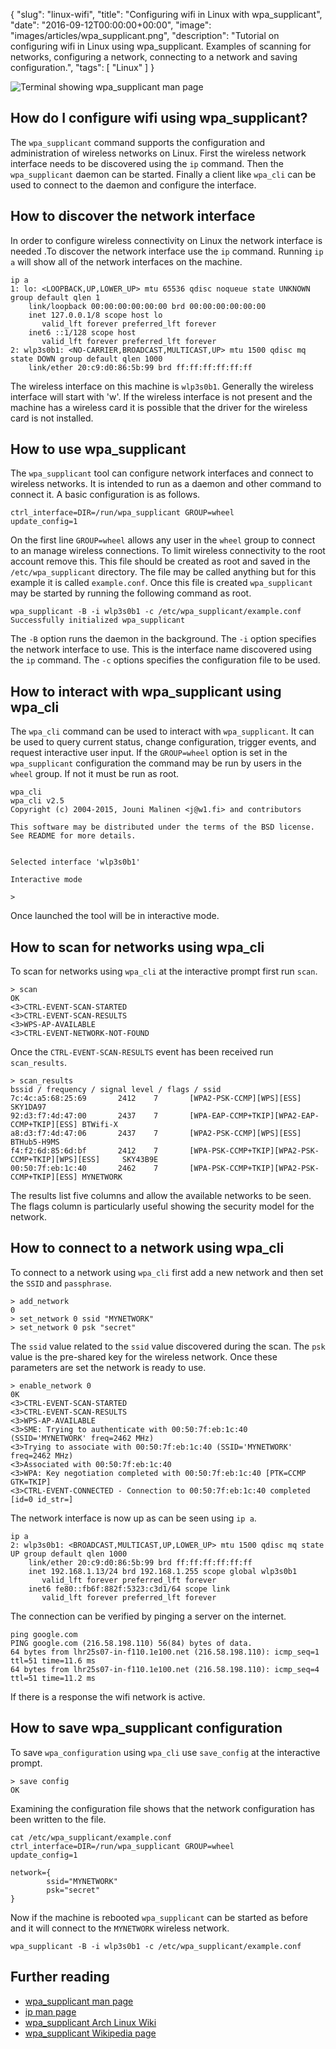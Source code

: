 {
  "slug": "linux-wifi",
  "title": "Configuring wifi in Linux with wpa_supplicant",
  "date": "2016-09-12T00:00:00+00:00",
  "image": "images/articles/wpa_supplicant.png",
  "description": "Tutorial on configuring wifi in Linux using wpa_supplicant. Examples of scanning for networks, configuring a network, connecting to a network and saving configuration.",
  "tags": [
    "Linux"
  ]
}

![Terminal showing wpa_supplicant man page][2]

## How do I configure wifi using wpa_supplicant?

The `wpa_supplicant` command supports the configuration and administration of wireless networks on Linux. First the wireless network interface needs to be discovered using the `ip` command. Then the `wpa_supplicant` daemon can be started. Finally a client like `wpa_cli` can be used to connect to the daemon and configure the interface.

## How to discover the network interface

In order to configure wireless connectivity on Linux the network interface is needed .To discover the network interface use the `ip` command. Running `ip a` will show all of the network interfaces on the machine.

    ip a
    1: lo: <LOOPBACK,UP,LOWER_UP> mtu 65536 qdisc noqueue state UNKNOWN group default qlen 1
        link/loopback 00:00:00:00:00:00 brd 00:00:00:00:00:00
        inet 127.0.0.1/8 scope host lo
           valid_lft forever preferred_lft forever
        inet6 ::1/128 scope host
           valid_lft forever preferred_lft forever
    2: wlp3s0b1: <NO-CARRIER,BROADCAST,MULTICAST,UP> mtu 1500 qdisc mq state DOWN group default qlen 1000
        link/ether 20:c9:d0:86:5b:99 brd ff:ff:ff:ff:ff:ff

The wireless interface on this machine is `wlp3s0b1`. Generally the wireless interface will start with 'w'. If the wireless interface is not present and the machine has a wireless card it is possible that the driver for the wireless card is not installed.

## How to use wpa_supplicant

The `wpa_supplicant` tool can configure network interfaces and connect to wireless networks. It is intended to run as a daemon and other command to connect it. A basic configuration is as follows.

    ctrl_interface=DIR=/run/wpa_supplicant GROUP=wheel
    update_config=1

On the first line `GROUP=wheel` allows any user in the `wheel` group to connect to an manage wireless connections. To limit wireless connectivity to the root account remove this. This file should be created as root and saved in the `/etc/wpa_supplicant` directory. The file may be called anything but for this example it is called `example.conf`. Once this file is created `wpa_supplicant` may be started by running the following command as root. 

    wpa_supplicant -B -i wlp3s0b1 -c /etc/wpa_supplicant/example.conf
    Successfully initialized wpa_supplicant

The `-B` option runs the daemon in the background. The `-i` option specifies the network interface to use. This is the interface name discovered using the `ip` command. The `-c` options specifies the configuration file to be used. 

## How to interact with wpa_supplicant using wpa_cli

The `wpa_cli` command can be used to interact with `wpa_supplicant`. It can be used to query current status, change configuration, trigger events, and request interactive user input. If the `GROUP=wheel` option is set in the `wpa_supplicant` configuration the command may be run by users in the `wheel` group. If not it must be run as root. 

    wpa_cli
    wpa_cli v2.5
    Copyright (c) 2004-2015, Jouni Malinen <j@w1.fi> and contributors

    This software may be distributed under the terms of the BSD license.
    See README for more details.


    Selected interface 'wlp3s0b1'

    Interactive mode

    >

Once launched the tool will be in interactive mode. 

## How to scan for networks using wpa_cli

To scan for networks using `wpa_cli` at the interactive prompt first run `scan`.
 
    > scan
    OK
    <3>CTRL-EVENT-SCAN-STARTED
    <3>CTRL-EVENT-SCAN-RESULTS
    <3>WPS-AP-AVAILABLE
    <3>CTRL-EVENT-NETWORK-NOT-FOUND

Once the `CTRL-EVENT-SCAN-RESULTS` event has been received run `scan_results`.

    > scan_results
    bssid / frequency / signal level / flags / ssid
    7c:4c:a5:68:25:69       2412    7       [WPA2-PSK-CCMP][WPS][ESS]       SKY1DA97
    92:d3:f7:4d:47:00       2437    7       [WPA-EAP-CCMP+TKIP][WPA2-EAP-CCMP+TKIP][ESS] BTWifi-X
    a8:d3:f7:4d:47:06       2437    7       [WPA2-PSK-CCMP][WPS][ESS]       BTHub5-H9MS
    f4:f2:6d:85:6d:bf       2412    7       [WPA-PSK-CCMP+TKIP][WPA2-PSK-CCMP+TKIP][WPS][ESS]     SKY43B9E
    00:50:7f:eb:1c:40       2462    7       [WPA-PSK-CCMP+TKIP][WPA2-PSK-CCMP+TKIP][ESS] MYNETWORK

The results list five columns and allow the available networks to be seen. The flags column is particularly useful showing the security model for the network.

## How to connect to a network using wpa_cli

To connect to a network using `wpa_cli` first add a new network and then set the `SSID` and `passphrase`.

    > add_network
    0
    > set_network 0 ssid "MYNETWORK"
    > set_network 0 psk "secret"

The `ssid` value related to the `ssid` value discovered during the scan. The `psk` value is the pre-shared key for the wireless network. Once these parameters are set the network is ready to use.

    > enable_network 0
    0K
    <3>CTRL-EVENT-SCAN-STARTED
    <3>CTRL-EVENT-SCAN-RESULTS
    <3>WPS-AP-AVAILABLE
    <3>SME: Trying to authenticate with 00:50:7f:eb:1c:40 (SSID='MYNETWORK' freq=2462 MHz)
    <3>Trying to associate with 00:50:7f:eb:1c:40 (SSID='MYNETWORK' freq=2462 MHz)
    <3>Associated with 00:50:7f:eb:1c:40
    <3>WPA: Key negotiation completed with 00:50:7f:eb:1c:40 [PTK=CCMP GTK=TKIP]
    <3>CTRL-EVENT-CONNECTED - Connection to 00:50:7f:eb:1c:40 completed [id=0 id_str=]

The network interface is now up as can be seen using `ip a`.

    ip a
    2: wlp3s0b1: <BROADCAST,MULTICAST,UP,LOWER_UP> mtu 1500 qdisc mq state UP group default qlen 1000
        link/ether 20:c9:d0:86:5b:99 brd ff:ff:ff:ff:ff:ff
        inet 192.168.1.13/24 brd 192.168.1.255 scope global wlp3s0b1
           valid_lft forever preferred_lft forever
        inet6 fe80::fb6f:882f:5323:c3d1/64 scope link
           valid_lft forever preferred_lft forever

The connection can be verified by pinging a server on the internet.

    ping google.com
    PING google.com (216.58.198.110) 56(84) bytes of data.
    64 bytes from lhr25s07-in-f110.1e100.net (216.58.198.110): icmp_seq=1 ttl=51 time=11.6 ms
    64 bytes from lhr25s07-in-f110.1e100.net (216.58.198.110): icmp_seq=4 ttl=51 time=11.2 ms

If there is a response the wifi network is active. 

## How to save wpa_supplicant configuration

To save `wpa_configuration` using `wpa_cli` use `save_config` at the interactive prompt.

    > save config
    OK

Examining the configuration file shows that the network configuration has been written to the file.

    cat /etc/wpa_supplicant/example.conf
    ctrl_interface=DIR=/run/wpa_supplicant GROUP=wheel
    update_config=1

    network={
            ssid="MYNETWORK"
            psk="secret"
    }

Now if the machine is rebooted `wpa_supplicant` can be started as before and it will connect to the `MYNETWORK` wireless network. 

    wpa_supplicant -B -i wlp3s0b1 -c /etc/wpa_supplicant/example.conf

## Further reading 
* [wpa_supplicant man page][1]
* [ip man page][3]
* [wpa_supplicant Arch Linux Wiki][4]
* [wpa_supplicant Wikipedia page][4]

[1]: http://linux.die.net/man/8/wpa_supplicant
[2]: https://shapeshed.com/images/articles/wpa_supplicant.png "Linux wpa_supplicant command"
[3]: http://linux.die.net/man/8/ip
[4]: https://wiki.archlinux.org/index.php/WPA_supplicant
[5]: https://en.wikipedia.org/wiki/Wpa_supplicant
